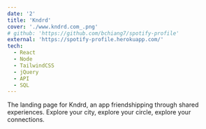 ```yaml
---
date: '2'
title: 'Kndrd'
cover: './www.kndrd.com_.png'
# github: 'https://github.com/bchiang7/spotify-profile'
external: 'https://spotify-profile.herokuapp.com/'
tech:
  - React
  - Node
  - TailwindCSS
  - jQuery
  - API
  - SQL
---
```


The landing page for Kndrd, an app friendshipping through shared experiences. Explore your city, explore your circle, explore your connections.
